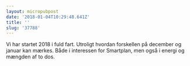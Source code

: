 ```yaml
---
layout: micropubpost
date: '2018-01-04T10:29:48.641Z'
title: ''
slug: '37788'
---
```

Vi har startet 2018 i fuld fart. Utroligt hvordan forskellen på december og januar kan mærkes. Både i interessen for Smartplan, men også i energi og mængden af to dos.
